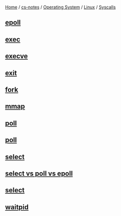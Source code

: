[Home](https://mengxianbin.github.io) /
[cs-notes](https://mengxianbin.github.io/cs-notes/site) /
[Operating System](https://mengxianbin.github.io/cs-notes/site/Operating%20System) /
[Linux](https://mengxianbin.github.io/cs-notes/site/Operating%20System/Linux) /
[Syscalls](https://mengxianbin.github.io/cs-notes/site/Operating%20System/Linux/Syscalls)

## [epoll](https://mengxianbin.github.io/cs-notes/site/Operating%20System/Linux/Syscalls/epoll/)

## [exec](https://mengxianbin.github.io/cs-notes/site/Operating%20System/Linux/Syscalls/exec)

## [execve](https://mengxianbin.github.io/cs-notes/site/Operating%20System/Linux/Syscalls/execve)

## [exit](https://mengxianbin.github.io/cs-notes/site/Operating%20System/Linux/Syscalls/exit)

## [fork](https://mengxianbin.github.io/cs-notes/site/Operating%20System/Linux/Syscalls/fork)

## [mmap](https://mengxianbin.github.io/cs-notes/site/Operating%20System/Linux/Syscalls/mmap)

## [poll](https://mengxianbin.github.io/cs-notes/site/Operating%20System/Linux/Syscalls/poll/)

## [poll](https://mengxianbin.github.io/cs-notes/site/Operating%20System/Linux/Syscalls/poll)

## [select](https://mengxianbin.github.io/cs-notes/site/Operating%20System/Linux/Syscalls/select/)

## [select vs poll vs epoll](https://mengxianbin.github.io/cs-notes/site/Operating%20System/Linux/Syscalls/select%20vs%20poll%20vs%20epoll/)

## [select](https://mengxianbin.github.io/cs-notes/site/Operating%20System/Linux/Syscalls/select)

## [waitpid](https://mengxianbin.github.io/cs-notes/site/Operating%20System/Linux/Syscalls/waitpid)
